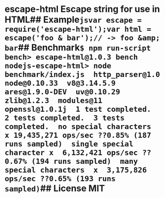 # escape-html  Escape string for use in HTML## Example```jsvar escape = require('escape-html');var html = escape('foo & bar');// -> foo &amp; bar```## Benchmark```$ npm run-script bench> escape-html@1.0.3 bench nodejs-escape-html> node benchmark/index.js  http_parser@1.0  node@0.10.33  v8@3.14.5.9  ares@1.9.0-DEV  uv@0.10.29  zlib@1.2.3  modules@11  openssl@1.0.1j  1 test completed.  2 tests completed.  3 tests completed.  no special characters    x 19,435,271 ops/sec ??0.85% (187 runs sampled)  single special character x  6,132,421 ops/sec ??0.67% (194 runs sampled)  many special characters  x  3,175,826 ops/sec ??0.65% (193 runs sampled)```## License  MIT